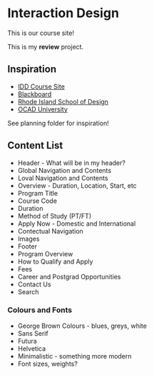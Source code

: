 # Interaction Design
This is our course site!

This is my **review** project.

## Inspiration
- [IDD Course Site](https://www.georgebrown.ca/programs/interaction-design-and-development-program-g103/)
- [Blackboard](https://bb-gbc.blackboard.com/)
- [Rhode Island School of Design](https://www.risd.edu)
- [OCAD University](https://www.ocadu.ca)

See planning folder for inspiration!



## Content List
- Header - What will be in my header?
- Global Navigation and Contents
- Loval Navigation and Contents
- Overview - Duration, Location, Start, etc
- Program Title
- Course Code
- Duration
- Method of Study (PT/FT)
- Apply Now - Domestic and International
- Contectual Navigation
- Images
- Footer
- Program Overview
- How to Qualify and Apply
- Fees
- Career and Postgrad Opportunities
- Contact Us
- Search

### Colours and Fonts
- George Brown Colours - blues, greys, white
- Sans Serif
- Futura
- Helvetica
- Minimalistic - something more modern
- Font sizes, weights?
